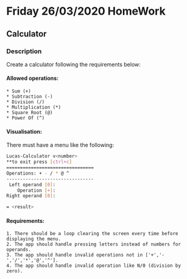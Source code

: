 # Friday 26/03/2020 HomeWork

## Calculator

### Description

Create a calculator following the requirements below:

#### Allowed operations:

    * Sum (+)
    * Subtraction (-)
    * Division (/)
    * Multiplication (*)
    * Square Root (@)
    * Power Of (^)

#### Visualisation:

There must have a menu like the following:

```bash
Lucas-Calculator v<number>
**to exit press [ctrl+c]
================================
Operations: + - / * @ ^
--------------------------------
 Left operand [0]:
    Operation [+]:
Right operand [0]:

= <result>
```

#### Requirements:

    1. There should be a loop clearing the screen every time before displaying the menu.
    2. The app should handle pressing letters instead of numbers for operands.
    3. The app should handle invalid operations not in ['+','-','/','*','@','^'].
    4. The app should handle invalid operation like N/0 (division by zero).
